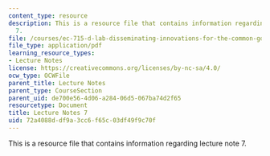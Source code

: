 ```yaml
---
content_type: resource
description: This is a resource file that contains information regarding lecture note
  7.
file: /courses/ec-715-d-lab-disseminating-innovations-for-the-common-good-spring-2007/72a4088ddf9a3cc6f65c03df49f9c70f_MITEC_715S07_notes07.pdf
file_type: application/pdf
learning_resource_types:
- Lecture Notes
license: https://creativecommons.org/licenses/by-nc-sa/4.0/
ocw_type: OCWFile
parent_title: Lecture Notes
parent_type: CourseSection
parent_uid: de700e56-4d06-a284-06d5-067ba74d2f65
resourcetype: Document
title: Lecture Notes 7
uid: 72a4088d-df9a-3cc6-f65c-03df49f9c70f
---
```

This is a resource file that contains information regarding lecture note 7.